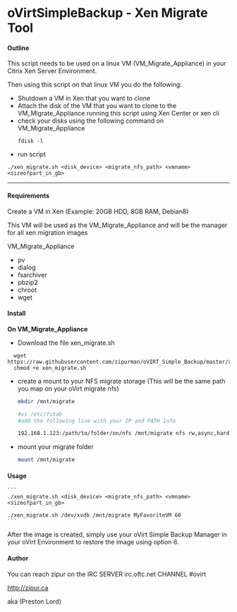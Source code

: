 # oVirtSimpleBackup - Xen Migrate Tool

#### Outline

This script needs to be used on a linux VM (VM_Migrate_Appliance) in your Citrix Xen Server Environment. 

Then using this script on that linux VM you do the following:
 - Shutdown a VM in Xen that you want to clone
 - Attach the disk of the VM that you want to clone to the VM_Migrate_Appliance running this script using Xen Center or xen cli
 - check your disks using the following command on VM_Migrate_Appliance
    ```shell
    fdisk -l
    ```
 - run script
```shell
./xen_migrate.sh <disk_device> <migrate_nfs_path> <vmname> <sizeofpart_in_gb>
```
    
---

#### Requirements

Create a VM in Xen (Example: 20GB HDD, 8GB RAM, Debian8)

This VM will be used as the VM_Migrate_Appliance and will be the manager for all xen migration images

VM_Migrate_Appliance
 - pv
 - dialog
 - fsarchiver
 - pbzip2
 - chroot
 - wget

#### Install

**On VM_Migrate_Appliance**

 - Download the file xen_migrate.sh 
 
  ```
    wget https://raw.githubusercontent.com/zipurman/oVIRT_Simple_Backup/master/xen_migrate/xen_migrate.sh
    chmod +e xen_migrate.sh 
  ```
  
 - create a mount to your NFS migrate storage (This will be the same path you map on your oVirt migrate nfs)
    ```bash
    mkdir /mnt/migrate
    
    #vi /etc/fstab 
    #add the following line with your IP and PATH info
 
    192.168.1.123:/path/to/folder/on/nfs /mnt/migrate nfs rw,async,hard,intr,noexec 0 0
    ```
 - mount your migrate folder
    ```bash
    mount /mnt/migrate
    ```
    
#### Usage
    ```
    ./xen_migrate.sh <disk_device> <migrate_nfs_path> <vmname> <sizeofpart_in_gb>
    
    ./xen_migrate.sh /dev/xvdb /mnt/migrate MyFavoriteVM 60
    ```

After the image is created, simply use your oVirt Simple Backup Manager in your oVirt Environment to restore the image using option 6.

#### Author

You can reach zipur on the IRC SERVER irc.oftc.net CHANNEL #ovirt

http://zipur.ca

aka (Preston Lord)

